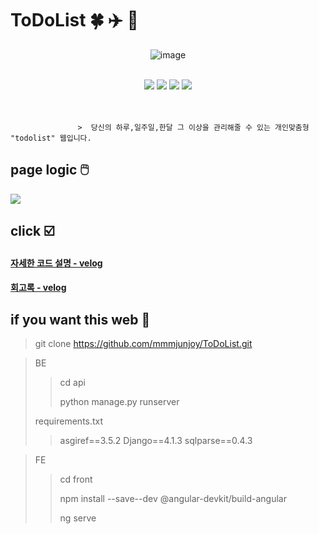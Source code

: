 # ToDoList 🍀 ✈️ 👟      
 

<div align="center">

![image](https://github.com/mmmjunjoy/ToDoList/assets/121990539/20972869-d51b-4132-8c07-6391319952e3)



 <br>

<img src="https://img.shields.io/badge/python-007396?style=flat-square&logo=python&logoColor=white"/>
<img src="https://img.shields.io/badge/Django-6DB33F?style=flat-square&logo=django&logoColor=white"/>
<img src="https://img.shields.io/badge/TypeScript-F7DF1E?style=flat-square&logo=TypeScript&logoColor=white"/>   
<img src="https://img.shields.io/badge/Angular-61DAFB?style=flat-square&logo=Angular&logoColor=white"/>

</div>

<br>
<br>


                   >  당신의 하루,일주일,한달 그 이상을 관리해줄 수 있는 개인맞춤형 "todolist" 웹입니다.


## page logic 🖱️ 

![](https://velog.velcdn.com/images/sjb2010/post/1b27438c-0fbf-4830-9a78-01d5e8896c8b/image.png)

## click ☑️



#### [자세한 코드 설명 - velog](https://velog.io/@sjb2010/Code-Review-saladlab-onboarding)

#### [회고록 - velog](https://velog.io/@sjb2010/Internship-onboarding-1)


## if you want this web 🍎



> git clone https://github.com/mmmjunjoy/ToDoList.git

> BE
> > cd api
> > 
> > python manage.py runserver
> >
> requirements.txt
> > asgiref==3.5.2
Django==4.1.3
sqlparse==0.4.3


> FE
> >
> > cd front
> >
> > npm install --save--dev @angular-devkit/build-angular
> >
> > ng serve



